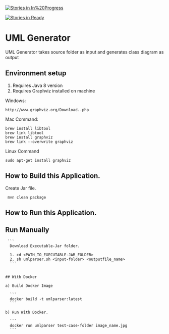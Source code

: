 
[![Stories in In%20Progress](https://badge.waffle.io/rashmishrm/cmpe202-UMLParser.png?label=In%20Progress&title=In%20Progress)](https://waffle.io/rashmishrm/cmpe202-UMLParser)

[![Stories in Ready](https://badge.waffle.io/rashmishrm/cmpe202-UMLParser.png?label=Ready&title=Ready)](https://waffle.io/rashmishrm/cmpe202-UMLParser)

# UML Generator

UML Generator takes source folder as input and generates class diagram as output

## Environment setup
  1. Requires Java 8 version
  2. Requires Graphviz installed on machine
  
  Windows:
  ```
  http://www.graphviz.org/Download..php
  ```
  Mac Command:
   ```
  brew install libtool
  brew link libtool
  brew install graphviz
  brew link --overwrite graphviz
  ```
  Linux Command
  ```
  sudo apt-get install graphviz
  ```
## How to Build this Application.

 Create Jar file.
 ```
  mvn clean package
 ```

## How to Run this Application.



   ## Run Manually
     ```
      Download Executable-Jar folder. 
    
      1. cd <PATH_TO_EXECUTABLE-JAR_FOLDER> 
      2. sh umlparser.sh <input-folder> <outputfile_name>
      ```
   
 
    ## With Docker
    
    a) Build Docker Image
    
      ```
      docker build -t umlparser:latest
      ```
    
    b) Run With Docker.
    
      ```
      docker run umlparser test-case-folder image_name.jpg
      ```
    
